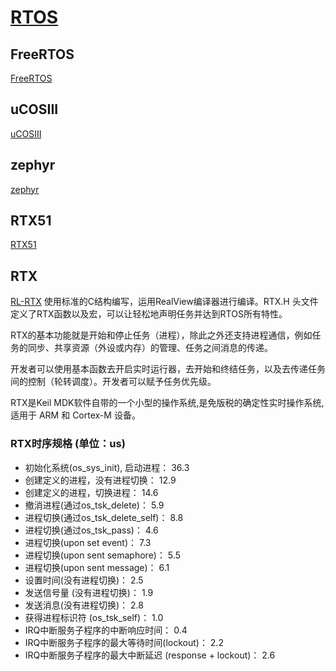 ﻿# [RTOS](https://github.com/OS-Q/RTOS)

## FreeRTOS

[FreeRTOS](https://github.com/OS-Q/FreeRTOS)

## uCOSIII

[uCOSIII](https://github.com/OS-Q/uCOSIII)

## zephyr

[zephyr](https://github.com/OS-Q/zephyr)

## RTX51

[RTX51](https://github.com/OS-Q/RTX51)



## RTX

[RL-RTX](https://www.keil.com/support/man/docs/rlarm/rlarm_ar_artxarm.htm) 使用标准的C结构编写，运用RealView编译器进行编译。RTX.H 头文件定义了RTX函数以及宏，可以让轻松地声明任务并达到RTOS所有特性。

RTX的基本功能就是开始和停止任务（进程），除此之外还支持进程通信，例如任务的同步、共享资源（外设或内存）的管理、任务之间消息的传递。

开发者可以使用基本函数去开启实时运行器，去开始和终结任务，以及去传递任务间的控制（轮转调度）。开发者可以赋予任务优先级。

RTX是Keil MDK软件自带的一个小型的操作系统,是免版税的确定性实时操作系统,适用于 ARM 和 Cortex-M 设备。

### RTX时序规格 (单位：us)

* 初始化系统(os_sys_init), 启动进程： 36.3
* 创建定义的进程，没有进程切换： 12.9
* 创建定义的进程，切换进程： 14.6 
* 撤消进程(通过os_tsk_delete)： 5.9 
* 进程切换(通过os_tsk_delete_self)： 8.8 
* 进程切换(通过os_tsk_pass)： 4.6 
* 进程切换(upon set event)： 7.3 
* 进程切换(upon sent semaphore)： 5.5 
* 进程切换(upon sent message)： 6.1 
* 设置时间(没有进程切换)： 2.5 
* 发送信号量 (没有进程切换)： 1.9 
* 发送消息(没有进程切换)： 2.8 
* 获得进程标识符 (os_tsk_self)： 1.0 
* IRQ中断服务子程序的中断响应时间： 0.4 
* IRQ中断服务子程序的最大等待时间(lockout)： 2.2 
* IRQ中断服务子程序的最大中断延迟 (response + lockout)： 2.6

